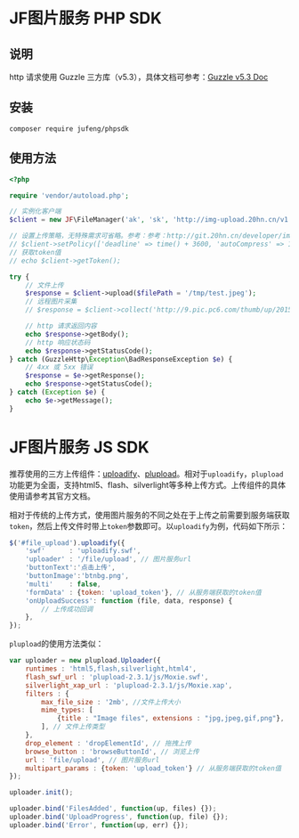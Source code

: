 # JF图片服务 PHP SDK

## 说明
http 请求使用 Guzzle 三方库（v5.3），具体文档可参考：[Guzzle v5.3 Doc](http://guzzle.readthedocs.io/en/5.3/)

## 安装

```
composer require jufeng/phpsdk
```

## 使用方法
```php
<?php

require 'vendor/autoload.php';

// 实例化客户端
$client = new JF\FileManager('ak', 'sk', 'http://img-upload.20hn.cn/v1');

// 设置上传策略，无特殊需求可省略。参考：参考：http://git.20hn.cn/developer/img-server/wikis/api-des
// $client->setPolicy(['deadline' => time() + 3600, 'autoCompress' => 1]);
// 获取token值
// echo $client->getToken();

try {
    // 文件上传
    $response = $client->upload($filePath = '/tmp/test.jpeg');
    // 远程图片采集
    // $response = $client->collect('http://9.pic.pc6.com/thumb/up/2015-4/14301352575151701_600_0.jpg');

    // http 请求返回内容
    echo $response->getBody();
    // http 响应状态码
    echo $response->getStatusCode();
} catch (GuzzleHttp\Exception\BadResponseException $e) {
    // 4xx 或 5xx 错误
    $response = $e->getResponse();
    echo $response->getStatusCode();
} catch (Exception $e) {
    echo $e->getMessage();
}
```

# JF图片服务 JS SDK

推荐使用的三方上传组件：[uploadify](http://www.uploadify.com/)、[plupload](http://www.plupload.com/)。相对于`uploadify`，`plupload`功能更为全面，支持html5、flash、silverlight等多种上传方式。上传组件的具体使用请参考其官方文档。

相对于传统的上传方式，使用图片服务的不同之处在于上传之前需要到服务端获取`token`，然后上传文件时带上`token`参数即可。以`uploadify`为例，代码如下所示：

```javascript
$('#file_upload').uploadify({
    'swf'      : 'uploadify.swf',
    'uploader' : '/file/upload', // 图片服务url
    'buttonText':'点击上传',
    'buttonImage':'btnbg.png',
    'multi'    : false,
    'formData' : {token: 'upload_token'}, // 从服务端获取的token值
    'onUploadSuccess': function (file, data, response) {
        // 上传成功回调
    },
});
```

`plupload`的使用方法类似：

```javascript
var uploader = new plupload.Uploader({
    runtimes : 'html5,flash,silverlight,html4',
    flash_swf_url : 'plupload-2.3.1/js/Moxie.swf',
    silverlight_xap_url : 'plupload-2.3.1/js/Moxie.xap',
    filters : {
        max_file_size : '2mb', //文件上传大小
        mime_types: [
            {title : "Image files", extensions : "jpg,jpeg,gif,png"},
        ], // 文件上传类型
    },
    drop_element : 'dropElementId', // 拖拽上传
    browse_button : 'browseButtonId', // 浏览上传
    url : 'file/upload', // 图片服务url
    multipart_params : {token: 'upload_token'} // 从服务端获取的token值
});

uploader.init();

uploader.bind('FilesAdded', function(up, files) {});
uploader.bind('UploadProgress', function(up, file) {});
uploader.bind('Error', function(up, err) {});
```
